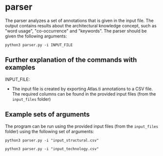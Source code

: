 # parser

The parser analyzes a set of annotations that is given in the input file. The output contains results about the architectural knowledge concept, such as "word usage", "co-occurrence" and "keywords". The parser should be given the following arguments:
```
python3 parser.py -i INPUT_FILE
```

## Further explanation of the commands with examples

INPUT_FILE:
- The input file is created by exporting Atlas.ti annotations to a CSV file. The required columns can be found in the provided input files (from the ```input_files``` folder)

## Example sets of arguments
The program can be run using the provided input files (from the ```input_files``` folder) using the following set of arguments:
```
python3 parser.py -i "input_structural.csv"
```
```
python3 parser.py -i "input_technology.csv"
```